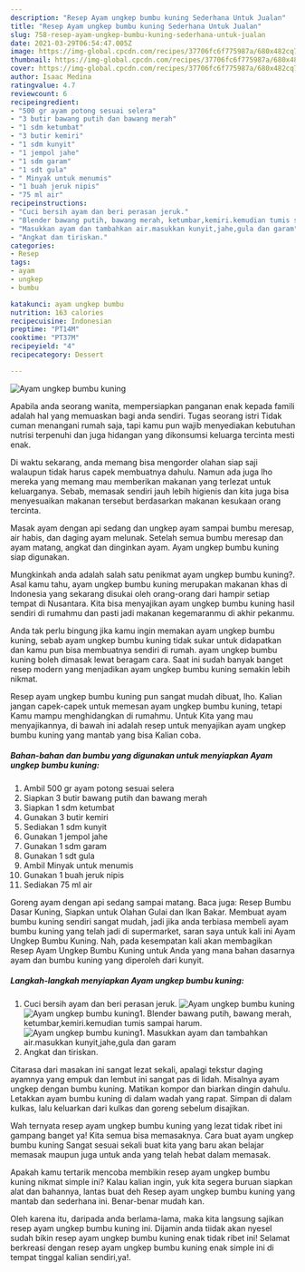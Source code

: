 ```yaml
---
description: "Resep Ayam ungkep bumbu kuning Sederhana Untuk Jualan"
title: "Resep Ayam ungkep bumbu kuning Sederhana Untuk Jualan"
slug: 758-resep-ayam-ungkep-bumbu-kuning-sederhana-untuk-jualan
date: 2021-03-29T06:54:47.005Z
image: https://img-global.cpcdn.com/recipes/37706fc6f775987a/680x482cq70/ayam-ungkep-bumbu-kuning-foto-resep-utama.jpg
thumbnail: https://img-global.cpcdn.com/recipes/37706fc6f775987a/680x482cq70/ayam-ungkep-bumbu-kuning-foto-resep-utama.jpg
cover: https://img-global.cpcdn.com/recipes/37706fc6f775987a/680x482cq70/ayam-ungkep-bumbu-kuning-foto-resep-utama.jpg
author: Isaac Medina
ratingvalue: 4.7
reviewcount: 6
recipeingredient:
- "500 gr ayam potong sesuai selera"
- "3 butir bawang putih dan bawang merah"
- "1 sdm ketumbat"
- "3 butir kemiri"
- "1 sdm kunyit"
- "1 jempol jahe"
- "1 sdm garam"
- "1 sdt gula"
- " Minyak untuk menumis"
- "1 buah jeruk nipis"
- "75 ml air"
recipeinstructions:
- "Cuci bersih ayam dan beri perasan jeruk."
- "Blender bawang putih, bawang merah, ketumbar,kemiri.kemudian tumis sampai harum."
- "Masukkan ayam dan tambahkan air.masukkan kunyit,jahe,gula dan garam"
- "Angkat dan tiriskan."
categories:
- Resep
tags:
- ayam
- ungkep
- bumbu

katakunci: ayam ungkep bumbu 
nutrition: 163 calories
recipecuisine: Indonesian
preptime: "PT14M"
cooktime: "PT37M"
recipeyield: "4"
recipecategory: Dessert

---
```



![Ayam ungkep bumbu kuning](https://img-global.cpcdn.com/recipes/37706fc6f775987a/680x482cq70/ayam-ungkep-bumbu-kuning-foto-resep-utama.jpg)

Apabila anda seorang wanita, mempersiapkan panganan enak kepada famili adalah hal yang memuaskan bagi anda sendiri. Tugas seorang istri Tidak cuman menangani rumah saja, tapi kamu pun wajib menyediakan kebutuhan nutrisi terpenuhi dan juga hidangan yang dikonsumsi keluarga tercinta mesti enak.

Di waktu  sekarang, anda memang bisa mengorder olahan siap saji walaupun tidak harus capek membuatnya dahulu. Namun ada juga lho mereka yang memang mau memberikan makanan yang terlezat untuk keluarganya. Sebab, memasak sendiri jauh lebih higienis dan kita juga bisa menyesuaikan makanan tersebut berdasarkan makanan kesukaan orang tercinta. 

Masak ayam dengan api sedang dan ungkep ayam sampai bumbu meresap, air habis, dan daging ayam melunak. Setelah semua bumbu meresap dan ayam matang, angkat dan dinginkan ayam. Ayam ungkep bumbu kuning siap digunakan.

Mungkinkah anda adalah salah satu penikmat ayam ungkep bumbu kuning?. Asal kamu tahu, ayam ungkep bumbu kuning merupakan makanan khas di Indonesia yang sekarang disukai oleh orang-orang dari hampir setiap tempat di Nusantara. Kita bisa menyajikan ayam ungkep bumbu kuning hasil sendiri di rumahmu dan pasti jadi makanan kegemaranmu di akhir pekanmu.

Anda tak perlu bingung jika kamu ingin memakan ayam ungkep bumbu kuning, sebab ayam ungkep bumbu kuning tidak sukar untuk didapatkan dan kamu pun bisa membuatnya sendiri di rumah. ayam ungkep bumbu kuning boleh dimasak lewat beragam cara. Saat ini sudah banyak banget resep modern yang menjadikan ayam ungkep bumbu kuning semakin lebih nikmat.

Resep ayam ungkep bumbu kuning pun sangat mudah dibuat, lho. Kalian jangan capek-capek untuk memesan ayam ungkep bumbu kuning, tetapi Kamu mampu menghidangkan di rumahmu. Untuk Kita yang mau menyajikannya, di bawah ini adalah resep untuk menyajikan ayam ungkep bumbu kuning yang mantab yang bisa Kalian coba.

<!--inarticleads1-->

##### Bahan-bahan dan bumbu yang digunakan untuk menyiapkan Ayam ungkep bumbu kuning:

1. Ambil 500 gr ayam potong sesuai selera
1. Siapkan 3 butir bawang putih dan bawang merah
1. Siapkan 1 sdm ketumbat
1. Gunakan 3 butir kemiri
1. Sediakan 1 sdm kunyit
1. Gunakan 1 jempol jahe
1. Gunakan 1 sdm garam
1. Gunakan 1 sdt gula
1. Ambil  Minyak untuk menumis
1. Gunakan 1 buah jeruk nipis
1. Sediakan 75 ml air


Goreng ayam dengan api sedang sampai matang. Baca juga: Resep Bumbu Dasar Kuning, Siapkan untuk Olahan Gulai dan Ikan Bakar. Membuat ayam bumbu kuning sendiri sangat mudah, jadi jika anda terbiasa membeli ayam bumbu kuning yang telah jadi di supermarket, saran saya untuk kali ini Ayam Ungkep Bumbu Kuning. Nah, pada kesempatan kali akan membagikan Resep Ayam Ungkep Bumbu Kuning untuk Anda yang mana bahan dasarnya ayam dan bumbu kuning yang diperoleh dari kunyit. 

<!--inarticleads2-->

##### Langkah-langkah menyiapkan Ayam ungkep bumbu kuning:

1. Cuci bersih ayam dan beri perasan jeruk.
<img src="https://img-global.cpcdn.com/steps/4acca47cdf058d42/160x128cq70/ayam-ungkep-bumbu-kuning-langkah-memasak-1-foto.jpg" alt="Ayam ungkep bumbu kuning"><img src="https://img-global.cpcdn.com/steps/24adb15da1cc7546/160x128cq70/ayam-ungkep-bumbu-kuning-langkah-memasak-1-foto.jpg" alt="Ayam ungkep bumbu kuning">1. Blender bawang putih, bawang merah, ketumbar,kemiri.kemudian tumis sampai harum.
<img src="https://img-global.cpcdn.com/steps/2159f4053078ea05/160x128cq70/ayam-ungkep-bumbu-kuning-langkah-memasak-2-foto.jpg" alt="Ayam ungkep bumbu kuning">1. Masukkan ayam dan tambahkan air.masukkan kunyit,jahe,gula dan garam
1. Angkat dan tiriskan.


Citarasa dari masakan ini sangat lezat sekali, apalagi tekstur daging ayamnya yang empuk dan lembut ini sangat pas di lidah. Misalnya ayam ungkep dengan bumbu kuning. Matikan kompor dan biarkan dingin dahulu. Letakkan ayam bumbu kuning di dalam wadah yang rapat. Simpan di dalam kulkas, lalu keluarkan dari kulkas dan goreng sebelum disajikan. 

Wah ternyata resep ayam ungkep bumbu kuning yang lezat tidak ribet ini gampang banget ya! Kita semua bisa memasaknya. Cara buat ayam ungkep bumbu kuning Sangat sesuai sekali buat kita yang baru akan belajar memasak maupun juga untuk anda yang telah hebat dalam memasak.

Apakah kamu tertarik mencoba membikin resep ayam ungkep bumbu kuning nikmat simple ini? Kalau kalian ingin, yuk kita segera buruan siapkan alat dan bahannya, lantas buat deh Resep ayam ungkep bumbu kuning yang mantab dan sederhana ini. Benar-benar mudah kan. 

Oleh karena itu, daripada anda berlama-lama, maka kita langsung sajikan resep ayam ungkep bumbu kuning ini. Dijamin anda tiidak akan nyesel sudah bikin resep ayam ungkep bumbu kuning enak tidak ribet ini! Selamat berkreasi dengan resep ayam ungkep bumbu kuning enak simple ini di tempat tinggal kalian sendiri,ya!.

